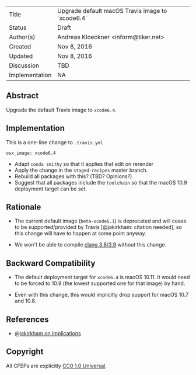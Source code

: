 
<table>
<tr><td> Title </td><td> Upgrade default macOS Travis image to `xcode6.4` </td>
<tr><td> Status </td><td> Draft </td></tr>
<tr><td> Author(s) </td><td> Andreas Kloeckner &lt;inform@tiker.net&gt;</td></tr>
<tr><td> Created </td><td> Nov 8, 2016</td></tr>
<tr><td> Updated </td><td> Nov 8, 2016</td></tr>
<tr><td> Discussion </td><td> TBD </td></tr>
<tr><td> Implementation </td><td> NA </td></tr>
</table>

## Abstract

Upgrade the default Travis image to `xcode6.4`.

## Implementation

This is a one-line change to `.travis.yml`

```
osx_image: xcode6.4
```

*   Adapt `conda smithy` so that it applies that edit on rerender
*   Apply the change in the `staged-recipes` master branch.
*   Rebuild all packages with this? (TBD? Opinions?)
*   Suggest that all packages include the `toolchain` so that
    the macOS 10.9 deployment target can be set.

## Rationale

*   The current default image (`beta-xcode6.1`) is deprecated
    and will cease to be supported/provided by Travis [@jakirkham: citation needed],
    so this change will have to happen at some point anyway.

*   We won't be able to compile [clang
    3.8/3.9](https://github.com/conda-forge/staged-recipes/pull/1481) without
    this change.

## Backward Compatibility

*   The default deployment target for `xcode6.4` is macOS 10.11.
    It would need to be forced to 10.9 (the lowest supported one
    for that image) by hand.

*   Even with this change, this would implicitly drop support for
    macOS 10.7 and 10.8.

## References

*   [@jakirkham on implications](https://github.com/conda-forge/conda-forge.github.io/issues/249#issuecomment-256207392)

## Copyright

All CFEPs are explicitly [CC0 1.0 Universal](https://creativecommons.org/publicdomain/zero/1.0/).
